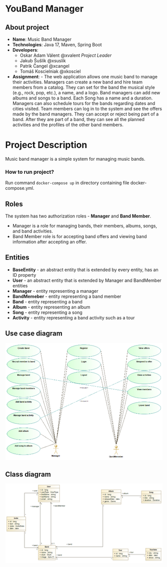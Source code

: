 # YouBand Manager

## About project

-   **Name**: Music Band Manager
-   **Technologies**: Java 17, Maven, Spring Boot
-   **Developers**:
    -   Oskar Adam Válent @xvalent _Project Leader_
    -   Jakub Šušlík @xsuslik
    -   Patrik Čangel @xcangel
    -   Tomáš Koscielniak @xkosciel
-   **Assignment**: - The web application allows one music band to manage their activities. Managers can create a new band and hire team members from a catalog. They can set for the band the musical style (e.g., rock, pop, etc.), a name, and a logo. Band managers can add new albums and songs to a band. Each Song has a name and a duration. Managers can also schedule tours for the bands regarding dates and cities visited.
    Team members can log in to the system and see the offers made by the band managers. They can accept or reject being part of a band. After they are part of a band, they can see all the planned activities and the profiles of the other band members.

# Project Description

Music band manager is a simple system for managing music bands.

### How to run project?

Run command ```docker-compose up``` in directory containing file docker-compose.yml.

## Roles

The system has two authorization roles - **Manager** and **Band Member**.

-   Manager is a role for managing bands, their members, albums, songs, and band activities.
-   Band Member role is for accepting band offers and viewing band information after accepting an offer.

## Entities

-   **BaseEntity** - an abstract entity that is extended by every entity, has an ID property
-   **User** - an abstract entity that is extended by Manager and BandMember entities
-   **Manager** - entity representing a manager
-   **BandMemeber** - entity representing a band member
-   **Band** - entity representing a band
-   **Album** - entity representing an album
-   **Song** - entity representing a song
-   **Activity** - entity representing a band activity such as a tour

## Use case diagram

![alt text](diagrams/use-case-diagram.png "Use case diagram")

## Class diagram

![alt text](diagrams/class-diagram.png "Use case diagram")
